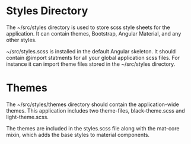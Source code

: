 # Styles Directory

The ~/src/styles directory is used to store scss style sheets for the application. It can contain themes, Bootstrap,
Angular Material, and any other styles.

~/src/styles.scss is installed in the default Angular skeleton. It should contain @import statments for all your global
application scss files. For instance it can import theme files stored in the ~/src/styles directory.

# Themes

The ~/src/styles/themes directory should contain the application-wide themes. This application includes two theme-files,
black-theme.scss and light-theme.scss.

The themes are included in the styles.scss file along with the mat-core mixin, which adds the base styles to material
components.
